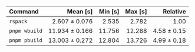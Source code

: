 | Command | Mean [s] | Min [s] | Max [s] | Relative |
|:---|---:|---:|---:|---:|
| `rspack` | 2.607 ± 0.076 | 2.535 | 2.782 | 1.00 |
| `pnpm wbuild` | 11.934 ± 0.166 | 11.756 | 12.288 | 4.58 ± 0.15 |
| `pnpm pbuild` | 13.003 ± 0.272 | 12.804 | 13.726 | 4.99 ± 0.18 |
